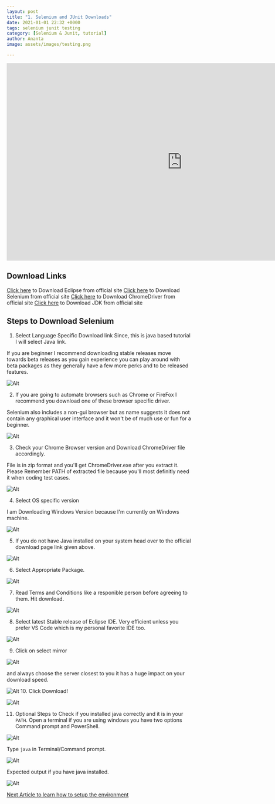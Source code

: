 ```yaml
---
layout: post
title: "1. Selenium and JUnit Downloads"
date: 2021-01-01 22:32 +0000
tags: selenium junit testing
category: [Selenium & Junit, tutorial]
author: Ananta
image: assets/images/testing.png

---
```

<iframe width="956" height="538" src="https://www.youtube.com/embed/LWb-H8APDt4" title="YouTube video player" frameborder="0" allow="accelerometer; autoplay; clipboard-write; encrypted-media; gyroscope; picture-in-picture" allowfullscreen></iframe>

## Download Links

[Click here](https://www.eclipse.org/downloads/) to Download Eclipse from official site
[Click here](https://www.selenium.dev/downloads/) to Download Selenium from official site
[Click here](https://sites.google.com/chromium.org/driver/) to Download ChromeDriver from official site
[Click here](https://www.oracle.com/in/java/technologies/javase-downloads.html) to Download JDK from official site

## Steps to Download Selenium

1. Select Language Specific Download link Since, this is java based tutorial I will select Java link.

If you are beginner I recommend downloading stable releases move towards beta releases as you gain experience you can play around with beta packages as they generally have a few more perks and to be released features.

![Alt](/assets/images/selenium_and_junit_testing/img(1).png "Selenium Client & WebDriver Download Page")

2. If you are going to automate browsers such as Chrome or FireFox I recommend you download one of these browser specific driver.

Selenium also includes a non-gui browser but as name suggests it does not contain any graphical user interface and it won't be of much use or fun for a beginner.

![Alt](/assets/images/selenium_and_junit_testing/img(2).png "Browser Specific Driver")

3. Check your Chrome Browser version and Download ChromeDriver file accordingly.

File is in zip format and you'll get ChromeDriver.exe after you extract it. Please Remember PATH of extracted file because you'll most definitly need it when coding test cases.

![Alt](/assets/images/selenium_and_junit_testing/img(3).png "Chrome Driver Download Site")

4. Select OS specific version

I am Downloading Windows Version because I'm currently on Windows machine.

![Alt](/assets/images/selenium_and_junit_testing/img(4).png "FTP")

5. If you do not have Java installed on your system head over to the official download page link given above.

![Alt](/assets/images/selenium_and_junit_testing/img(5).png "JDK Download page")

6. Select Appropriate Package.

![Alt](/assets/images/selenium_and_junit_testing/img(6).png "Select OS")

7. Read Terms and Conditions like a responible person before agreeing to them. Hit download.

![Alt](/assets/images/selenium_and_junit_testing/img(7).png "Read and Agree to terms and conditions")

8. Select latest Stable release of Eclipse IDE. Very efficient unless you prefer VS Code which is my personal favorite IDE too.

![Alt](/assets/images/selenium_and_junit_testing/img(8).png "Eclipse Download Page")

9. Click on select mirror

![Alt](/assets/images/selenium_and_junit_testing/img(9).png "Select Mirror")

and always choose the server closest to you it has a huge impact on your download speed.

![Alt](/assets/images/selenium_and_junit_testing/img(10).png "Choose Closest to you")
10. Click Download!

![Alt](/assets/images/selenium_and_junit_testing/img(11).png "Click on Download")

11. Optional Steps to Check if you installed java correctly and it is in your `PATH`.
Open a terminal if you are using windows you have two options Command prompt and PowerShell.

![Alt](/assets/images/selenium_and_junit_testing/img(12).png "Open Terminal")

Type `java` in Terminal/Command prompt.

![Alt](/assets/images/selenium_and_junit_testing/img(13).png "Type java")

Expected output if you have java installed.

![Alt](/assets/images/selenium_and_junit_testing/img(14).png "Expected output")

[Next Article to learn how to setup the environment](https://gowoogle.com/selenium-and-junit-setup)
